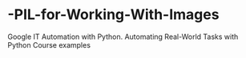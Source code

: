 # -PIL-for-Working-With-Images
Google IT Automation with Python. Automating Real-World Tasks with Python
Course examples
